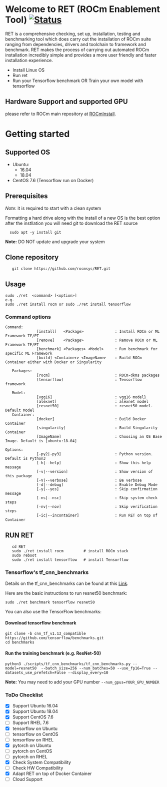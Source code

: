 # Welcome to RET (ROCm Enablement Tool) [![Status](https://travis-ci.org/rocmsys/RET.svg?branch=master)](https://travis-ci.org/rocmsys/RET)

RET is a comprehensive checking, set up, installation, testing and benchmarking tool which does carry out the installation of ROCm suite ranging from dependencies, drivers and toolchain to framework and benchmark. 
RET makes the process of carrying out automated ROCm installation incredibly simple and provides a more user friendly and faster installation experience. 

* Install Linux OS
* Run ret
* Run your Tensorflow benchmark OR Train your own model with tensorflow

## Hardware Support and supported GPU
please refer to ROCm main repository
at [ROCmInstall](https://rocm.github.io/ROCmInstall.html).

# Getting started
## Supported OS
  - Ubuntu: 
      - 16.04
      - 18.04
  - CentOS 7.6   (Tensorflow run on Docker)
  
## Prerequisites
*Note*: it is required to start with a clean system

Formatting a hard drive along with the install of a new OS is the best option
after the instllation you will need git to download the RET source
```
  sudo apt -y install git
```

**Note:** DO NOT update and upgrade your system

## Clone repository
```
   git clone https://github.com/rocmsys/RET.git
```
## Usage
```
sudo ./ret  <command> [<option>]
e.g.
sudo ./ret install rocm or sudo ./ret install tensorflow
```
### Command options
```
Command:
              [install]   <Package>              : Install ROCm or ML Framework TF/PT
              [remove]    <Package>              : Remove ROCm or ML Framework TF/PT
              [benchmark] <Packages> <Model>     : Run benchmark for specific ML Framework
              [build] <Container> <ImageName>    : Build ROCm Container either with Docker or Singularity

   Packages:
              [rocm]                             : ROCm-dkms packages
              [tensorflow]                       : Tensorflow framework

   Model:
              [vgg16]                            : vgg16 model}
              [alexnet]                          : alexnet model
              [resnet50]                         : resnet50 model. Default Model
   Container:
              [docker]                           : Build Docker Container
              [singularity]                      : Build Singularity Container
              [ImageName]                        : Choosing an OS Base Image. Default is [ubuntu:18.04]
    
Options:
              [-py2|-py3]                        : Python version. Default is Python3
              [-h|--help]                        : Show this help message
              [-v|--version]                     : Show version of this package
              [-V|--verbose]                     : Be verbose
              [-d|--debug]                       : Enable Debug Mode
              [-y|--yes]                         : Skip confirmation message
              [-ns|--nsc]                        : Skip system check steps
              [-nv|--nov]                        : Skip verification steps
              [-ic|--incontainer]                : Run RET on top of Container

```
## RUN RET
```
   cd RET
   sudo ./ret install rocm         # install ROCm stack
   sudo reboot
   sudo ./ret install tensorflow   # install Tensorflow
```

### Tensorflow's tf_cnn_benchmarks
Details on the tf_cnn_benchmarks can be found at this [Link](https://github.com/tensorflow/benchmarks/blob/master/scripts/tf_cnn_benchmarks/README.md).  

Here are the basic instructions to run resnet50 benchmark:
```
sudo ./ret benchmark tensorflow resnet50
```
You can also use the TensorFlow benchmarks:
#### Download tensorflow benchmark
```
git clone -b cnn_tf_v1.13_compatible https://github.com/tensorflow/benchmarks.git
cd benchmarks
```
#### Run the training benchmark (e.g. ResNet-50)
```
python3 ./scripts/tf_cnn_benchmarks/tf_cnn_benchmarks.py --model=resnet50  --batch_size=256 --num_batches=50 --use_fp16=True --datasets_use_prefetch=False --display_every=10
```

**Note:** You may need to add your GPU number ```--num_gpus=YOUR_GPU_NUMBER```

### ToDo Checklist
- [x] Support Ubuntu 16.04
- [x] Support Ubuntu 18.04
- [x] Support CentOS 7.6
- [ ] Support RHEL 7.6
- [x] tensorflow on Ubuntu
- [ ] tensorflow on CentOS
- [ ] tensorflow on RHEL
- [x] pytorch on Ubuntu
- [ ] pytorch on CentOS
- [ ] pytorch on RHEL
- [x] Check System Compatibility
- [ ] Check HW Compatibility
- [x] Adapt RET on top of Docker Container
- [ ] Cloud Support
